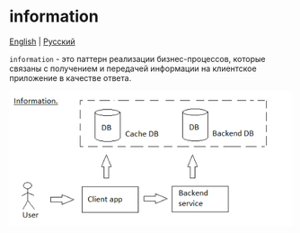 # information

[English](information.md) | [Русский](information.ru.md)

`information` - это паттерн реализации бизнес-процессов, которые связаны с получением и передачей информации на клиентское приложение в качестве ответа.

![information_overall](../img/information_overall.png)
